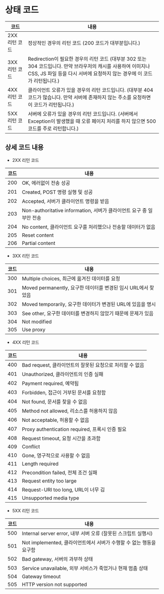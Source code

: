 # 상태 코드

코드 | 내용
-----|-----
2XX 리턴 코드 | 정상적인 경우의 리턴 코드 (200 코드가 대부분입니다.)
3XX 리턴 코드 | Redirection이 필요한 경우의 리턴 코드 (대부분 302 또는 304 코드입니다. 만약 브라우저의 캐시를 사용하여 이미지나 CSS, JS 파일 등을 다시 서버에 요청하지 않는 경우에 이 코드가 리턴됩니다.)
4XX 리턴 코드 | 클라이언트 오류가 있을 경우의 리턴 코드입니다. (대부분 404 코드가 많습니다. 만약 서버에 존재하지 않는 주소를 요청하면 이 코드가 리턴됩니다.)
5XX 리턴 코드 | 서버에 오류가 있을 경우의 리턴 코드입니다. (서버에서 Exception이 발생했을 때 오류 페이지 처리를 하지 않으면 500 코드를 주로 리턴합니다.)

## 상세 코드 내용
* 2XX 리턴 코드

코드 | 내용
-----|-----
200 | OK, 에러없이 전송 성공
201 | Created, POST 명령 실행 및 성공
202 | Accepted, 서버가 클라이언트 명령을 받음
203 | Non-authoritative information, 서버가 클라이언트 요구 중 일부만 전송
204 | No content, 클라이언트 요구를 처리했으나 전송할 데이터가 없음
205 | Reset content
206 | Partial content

* 3XX 리턴 코드

코드 | 내용
-----|-----
300 | Multiple choices, 최근에 옮겨진 데이터를 요청
301 | Moved permanently, 요구한 데이터를 변경된 임시 URL에서 찾았음
302 | Moved temporarily, 요구한 데이터가 변경된 URL에 있음을 명시
303 | See other, 요구한 데이터를 변경하지 않았기 때문에 문제가 있음
304 | Not modified
305 | Use proxy

* 4XX 리턴 코드

코드 | 내용
-----|-----
400 | Bad request, 클라이언트의 잘못된 요청으로 처리할 수 없음
401 | Unauthorized, 클라이언트의 인증 실패
402 | Payment required, 예약됨
403 | Forbidden, 접근이 거부된 문서를 요청함
404 | Not found, 문서를 찾을 수 없음
405 | Method not allowed, 리소스를 허용하지 않음
406 | Not acceptable, 허용할 수 없음
407 | Proxy authentication required, 프록시 인증 필요
408 | Request timeout, 요청 시간을 초과함
409 | Conflict
410 | Gone, 영구적으로 사용할 수 없음
411 | Length required
412 | Precondition failed, 전체 조건 실패
413 | Request entity too large
414 | Request-URI too long, URL이 너무 김
415 | Unsupported media type

* 5XX 리턴 코드

코드 | 내용
-----|-----
500 | Internal server error, 내부 서버 오류 (잘못된 스크립트 실행시)
501 | Not implemented, 클라이언트에서 서버가 수행할 수 없는 행동을 요구함
502 | Bad gateway, 서버의 과부하 상태
503 | Service unavailable, 외부 서비스가 죽었거나 현재 멈춤 상태
504 | Gateway timeout
505 | HTTP version not supported